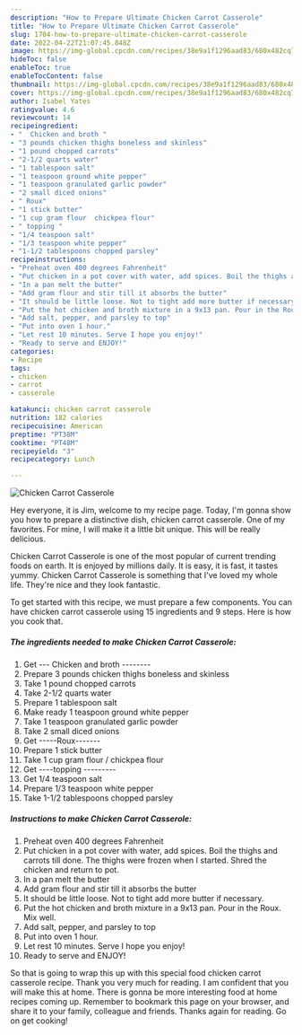 ```yaml
---
description: "How to Prepare Ultimate Chicken Carrot Casserole"
title: "How to Prepare Ultimate Chicken Carrot Casserole"
slug: 1704-how-to-prepare-ultimate-chicken-carrot-casserole
date: 2022-04-22T21:07:45.848Z
image: https://img-global.cpcdn.com/recipes/38e9a1f1296aad83/680x482cq70/chicken-carrot-casserole-recipe-main-photo.jpg
hideToc: false
enableToc: true
enableTocContent: false
thumbnail: https://img-global.cpcdn.com/recipes/38e9a1f1296aad83/680x482cq70/chicken-carrot-casserole-recipe-main-photo.jpg
cover: https://img-global.cpcdn.com/recipes/38e9a1f1296aad83/680x482cq70/chicken-carrot-casserole-recipe-main-photo.jpg
author: Isabel Yates
ratingvalue: 4.6
reviewcount: 14
recipeingredient:
- "  Chicken and broth "
- "3 pounds chicken thighs boneless and skinless"
- "1 pound chopped carrots"
- "2-1/2 quarts water"
- "1 tablespoon salt"
- "1 teaspoon ground white pepper"
- "1 teaspoon granulated garlic powder"
- "2 small diced onions"
- " Roux"
- "1 stick butter"
- "1 cup gram flour  chickpea flour"
- " topping "
- "1/4 teaspoon salt"
- "1/3 teaspoon white pepper"
- "1-1/2 tablespoons chopped parsley"
recipeinstructions:
- "Preheat oven 400 degrees Fahrenheit"
- "Put chicken in a pot cover with water, add spices. Boil the thighs and carrots till done. The thighs were frozen when I started. Shred the chicken and return to pot."
- "In a pan melt the butter"
- "Add gram flour and stir till it absorbs the butter"
- "It should be little loose. Not to tight add more butter if necessary."
- "Put the hot chicken and broth mixture in a 9x13 pan. Pour in the Roux. Mix well."
- "Add salt, pepper, and parsley to top"
- "Put into oven 1 hour."
- "Let rest 10 minutes. Serve I hope you enjoy!"
- "Ready to serve and ENJOY!"
categories:
- Recipe
tags:
- chicken
- carrot
- casserole

katakunci: chicken carrot casserole 
nutrition: 182 calories
recipecuisine: American
preptime: "PT38M"
cooktime: "PT48M"
recipeyield: "3"
recipecategory: Lunch

---
```



![Chicken Carrot Casserole](https://img-global.cpcdn.com/recipes/38e9a1f1296aad83/680x482cq70/chicken-carrot-casserole-recipe-main-photo.jpg)

Hey everyone, it is Jim, welcome to my recipe page. Today, I'm gonna show you how to prepare a distinctive dish, chicken carrot casserole. One of my favorites. For mine, I will make it a little bit unique. This will be really delicious.



Chicken Carrot Casserole is one of the most popular of current trending foods on earth. It is enjoyed by millions daily. It is easy, it is fast, it tastes yummy. Chicken Carrot Casserole is something that I've loved my whole life. They're nice and they look fantastic.


To get started with this recipe, we must prepare a few components. You can have chicken carrot casserole using 15 ingredients and 9 steps. Here is how you cook that.

<!--inarticleads1-->

##### The ingredients needed to make Chicken Carrot Casserole:

1. Get  --- Chicken and broth --------
1. Prepare 3 pounds chicken thighs boneless and skinless
1. Take 1 pound chopped carrots
1. Take 2-1/2 quarts water
1. Prepare 1 tablespoon salt
1. Make ready 1 teaspoon ground white pepper
1. Take 1 teaspoon granulated garlic powder
1. Take 2 small diced onions
1. Get  -----Roux-------
1. Prepare 1 stick butter
1. Take 1 cup gram flour / chickpea flour
1. Get  ----topping ---------
1. Get 1/4 teaspoon salt
1. Prepare 1/3 teaspoon white pepper
1. Take 1-1/2 tablespoons chopped parsley




<!--inarticleads2-->

##### Instructions to make Chicken Carrot Casserole:

1. Preheat oven 400 degrees Fahrenheit
1. Put chicken in a pot cover with water, add spices. Boil the thighs and carrots till done. The thighs were frozen when I started. Shred the chicken and return to pot.
1. In a pan melt the butter
1. Add gram flour and stir till it absorbs the butter
1. It should be little loose. Not to tight add more butter if necessary.
1. Put the hot chicken and broth mixture in a 9x13 pan. Pour in the Roux. Mix well.
1. Add salt, pepper, and parsley to top
1. Put into oven 1 hour.
1. Let rest 10 minutes. Serve I hope you enjoy!
1. Ready to serve and ENJOY!



So that is going to wrap this up with this special food chicken carrot casserole recipe. Thank you very much for reading. I am confident that you will make this at home. There is gonna be more interesting food at home recipes coming up. Remember to bookmark this page on your browser, and share it to your family, colleague and friends. Thanks again for reading. Go on get cooking!
